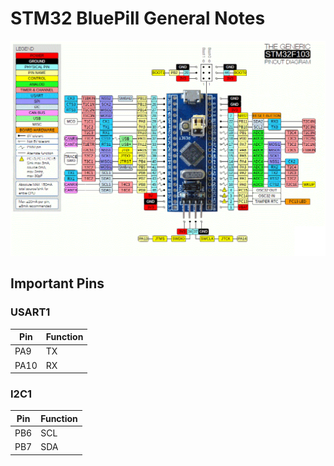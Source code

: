 # STM32 BluePill General Notes

<img src="images/bluepill_pinout.png" width="800"/>

## Important Pins

### USART1

Pin   | Function
----- | -----
PA9   | TX
PA10  | RX

### I2C1

Pin   | Function
----- | -----
PB6   | SCL
PB7   | SDA
